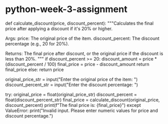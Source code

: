 # python-week-3-assignment

def calculate_discount(price, discount_percent):
  """Calculates the final price after applying a discount if it's 20% or higher.

  Args:
    price: The original price of the item.
    discount_percent: The discount percentage (e.g., 20 for 20%).

  Returns:
    The final price after discount, or the original price if the discount is less than 20%.
  """
  if discount_percent >= 20:
    discount_amount = price * (discount_percent / 100)
    final_price = price - discount_amount
    return final_price
  else:
    return price

original_price_str = input("Enter the original price of the item: ")
discount_percent_str = input("Enter the discount percentage: ")

try:
  original_price = float(original_price_str)
  discount_percent = float(discount_percent_str)
  final_price = calculate_discount(original_price, discount_percent)
  print(f"The final price is: {final_price}")
except ValueError:
  print("Invalid input. Please enter numeric values for price and discount percentage.")
